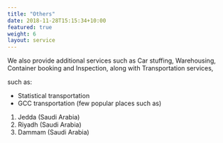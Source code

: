 ```yaml
--- 
title: "Others" 
date: 2018-11-28T15:15:34+10:00 
featured: true 
weight: 6 
layout: service 
--- 
```

We also provide additional services such as Car stuffing, Warehousing, Container booking and Inspection, along with  Transportation services, 

such as: 
- Statistical transportation  
- GCC transportation (few popular places such as)  
1. Jedda (Saudi Arabia) 
2. Riyadh (Saudi Arabia) 
3. Dammam (Saudi Arabia) 
